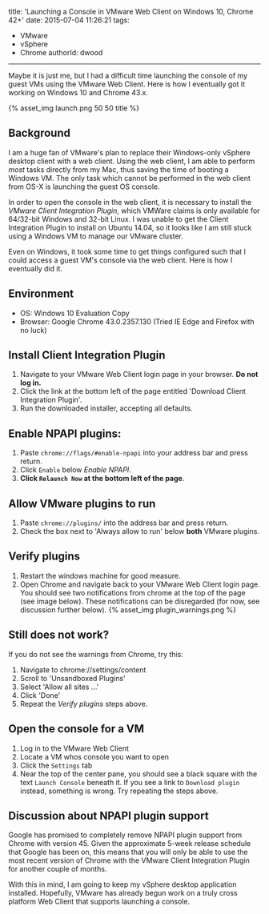 title: 'Launching a Console in VMware Web Client on Windows 10, Chrome 42+'
date: 2015-07-04 11:26:21
tags:
  - VMware
  - vSphere
  - Chrome
authorId: dwood
---
Maybe it is just me, but I had a difficult time launching the console of my
guest VMs using the VMware Web Client. Here is how I eventually got it working
on Windows 10 and Chrome 43.x.

{% asset_img launch.png 50 50 title %}

## Background

I am a huge fan of VMware's plan to replace their Windows-only vSphere desktop
client with a web client. Using the web client, I am able to perform
*most* tasks directly from my Mac, thus saving the time of booting a Windows VM.
The only task which cannot be performed in the web client from OS-X is launching
the guest OS console.

In order to open the console in the web client, it is necessary to install the
*VMware Client Integration Plugin*, which VMWare claims is only available for
64/32-bit Windows and 32-bit Linux. I was unable to get the Client Integration
Plugin to install on Ubuntu 14.04, so it looks like I am still stuck using a
Windows VM to manage our VMware cluster.

Even on Windows, it took some time to get things configured such that I could
access a guest VM's console via the web client. Here is how I eventually did it.

## Environment
* OS: Windows 10 Evaluation Copy
* Browser: Google Chrome 43.0.2357.130 (Tried IE Edge and Firefox with no luck)

## Install Client Integration Plugin
1. Navigate to your VMware Web Client login page in your browser. **Do not log in.**
1. Click the link at the bottom left of the page entitled 'Download Client Integration Plugin'.
1. Run the downloaded installer, accepting all defaults.

## Enable NPAPI plugins:
1. Paste `chrome://flags/#enable-npapi` into your address bar and press return.
1. Click `Enable` below *Enable NPAPI*.
1. **Click `Relaunch Now` at the bottom left of the page**.

## Allow VMware plugins to run
1. Paste `chrome://plugins/` into the address bar and press return.
1. Check the box next to 'Always allow to run' below **both** VMware plugins.

## Verify plugins
1. Restart the windows machine for good measure.
1. Open Chrome and navigate back to your VMware Web Client login page.
You should see two notifications from chrome at the top of the page (see image below).
These notifications can be disregarded (for now, see discussion further below).
{% asset_img plugin_warnings.png %}

## Still does not work?
If you do not see the warnings from Chrome, try this:
1. Navigate to chrome://settings/content
1. Scroll to 'Unsandboxed Plugins'
1. Select 'Allow all sites ...'
1. Click 'Done'
1. Repeat the *Verify plugins* steps above.

## Open the console for a VM
1. Log in to the VMware Web Client
1. Locate a VM whos console you want to open
1. Click the `Settings` tab
1. Near the top of the center pane, you should see a black square with the text `Launch Console` beneath it. If you see a link to `Download plugin` instead, something
is wrong. Try repeating the steps above.

## Discussion about NPAPI plugin support
Google has promised to completely remove NPAPI plugin support from Chrome with
version 45. Given the approximate 5-week release schedule that Google has been on,
this means that you will only be able to use the most recent version of Chrome
with the VMware Client Integration Plugin for another couple of months.

With this in mind, I am going to keep my vSphere desktop application installed.
Hopefully, VMware has already begun work on a truly cross platform Web Client
that supports launching a console.
